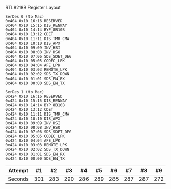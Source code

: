 RTL8218B Register Layout
```
SerDes 0 (to Mac)
0x404 0x10 16:16 RESERVED
0x404 0x10 15:15 DIS_RENWAY
0x404 0x10 14:14 BYP_8B10B
0x404 0x10 13:12 CDET
0x404 0x10 11:11 DIS_TMR_CMA
0x404 0x10 10:10 DIS_APX
0x404 0x10 09:09 INV_HSI
0x404 0x10 08:08 INV_HSO
0x404 0x10 07:06 SDS_SDET_DEG
0x404 0x10 05:05 CODEC_LPK
0x404 0x10 04:04 AFE_LPK
0x404 0x10 03:03 REMOTE_LPK
0x404 0x10 02:02 SDS_TX_DOWN
0x404 0x10 01:01 SDS_EN_RX
0x404 0x10 00:00 SDS_EN_TX

SerDes 1 (to Mac)
0x424 0x10 16:16 RESERVED
0x424 0x10 15:15 DIS_RENWAY
0x424 0x10 14:14 BYP_8B10B
0x424 0x10 13:12 CDET
0x424 0x10 11:11 DIS_TMR_CMA
0x424 0x10 10:10 DIS_APX
0x424 0x10 09:09 INV_HSI
0x424 0x10 08:08 INV_HSO
0x424 0x10 07:06 SDS_SDET_DEG
0x424 0x10 05:05 CODEC_LPK
0x424 0x10 04:04 AFE_LPK
0x424 0x10 03:03 REMOTE_LPK
0x424 0x10 02:02 SDS_TX_DOWN
0x424 0x10 01:01 SDS_EN_RX
0x424 0x10 00:00 SDS_EN_TX
```

Attempt | #1 | #2 | #3 | #4 | #5 | #6 | #7 | #8 | #9 | #10 | #11
--- | --- | --- | --- |--- |--- |--- |--- |--- |--- |--- |---
Seconds | 301 | 283 | 290 | 286 | 289 | 285 | 287 | 287 | 272 | 276 | 269
